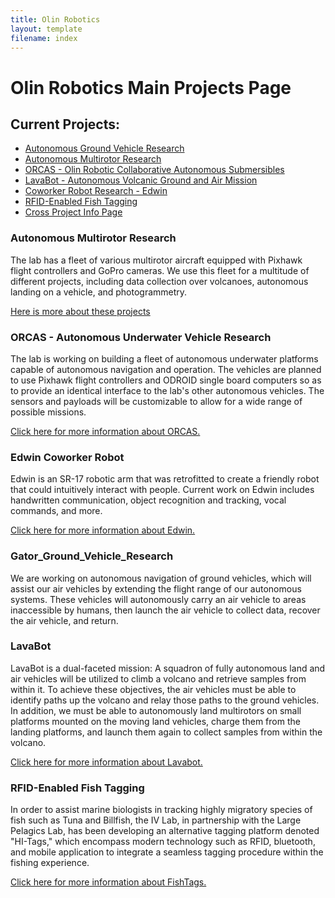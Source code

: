```yaml
---
title: Olin Robotics
layout: template
filename: index
---
```


# Olin Robotics Main Projects Page

## Current Projects:

- [Autonomous Ground Vehicle Research](#gator_ground_vehicle_research)
- [Autonomous Multirotor Research](#autonomous_multirotor_research)
- [ORCAS - Olin Robotic Collaborative Autonomous Submersibles](#autonomous_underwater_vehicle_research)
- [LavaBot - Autonomous Volcanic Ground and Air Mission](#lavabot)
- [Coworker Robot Research - Edwin](#edwin_coworker_robot)
- [RFID-Enabled Fish Tagging](#rfid_enabled_fish_tagging)
- [Cross Project Info Page](info_dump)

### Autonomous Multirotor Research
  The lab has a fleet of various multirotor aircraft equipped with Pixhawk flight controllers and GoPro cameras. We use this fleet for a multitude of different projects, including data collection over volcanoes, autonomous landing on a vehicle, and photogrammetry.

  [Here is more about these projects](Multirotors)

### ORCAS - Autonomous Underwater Vehicle Research
  <p>The lab is working on building a fleet of autonomous underwater platforms
  capable of autonomous navigation and operation. The vehicles are planned to
  use Pixhawk flight controllers and ODROID single board computers so as to
  provide an identical interface to the lab's other autonomous vehicles. The
  sensors and payloads will be customizable to allow for a wide range of
  possible missions.</p>

  [Click here for more information about ORCAS.](orcas)

### Edwin Coworker Robot
  Edwin is an SR-17 robotic arm that was retrofitted to create a friendly robot that could intuitively interact with people. Current work on Edwin includes handwritten communication, object recognition and tracking, vocal commands, and more.

  [Click here for more information about Edwin.](edwin)

### Gator_Ground_Vehicle_Research
  We are working on autonomous navigation of ground vehicles, which will assist our air vehicles by extending the flight range of our autonomous systems.  These vehicles will autonomously carry an air vehicle to areas inaccessible by humans, then launch the air vehicle to collect data, recover the air vehicle, and return.

### LavaBot
  LavaBot is a dual-faceted mission: A squadron of fully autonomous land and air vehicles will be utilized to climb a volcano and retrieve samples from within it. To achieve these objectives, the air vehicles must be able to identify paths up the volcano and relay those paths to the ground vehicles. In addition, we must be able to autonomously land multirotors on small platforms mounted on the moving land vehicles, charge them from the landing platforms, and launch them again to collect samples from within the volcano.

  [Click here for more information about Lavabot.](Lavabot)

### RFID-Enabled Fish Tagging
  In order to assist marine biologists in tracking highly migratory species of fish such as Tuna and Billfish, the IV Lab, in partnership with the Large Pelagics Lab, has been developing an alternative tagging platform denoted "HI-Tags," which encompass modern technology such as RFID, bluetooth, and mobile application to integrate a seamless tagging procedure within the fishing experience.

  [Click here for more information about FishTags.](https://bluetoothfishtagging.github.io)
